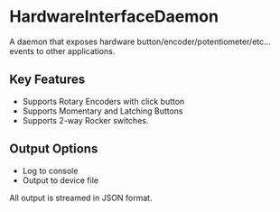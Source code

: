 # HardwareInterfaceDaemon

A daemon that exposes hardware button/encoder/potentiometer/etc... events to other applications.

## Key Features
* Supports Rotary Encoders with click button
* Supports Momentary and Latching Buttons
* Supports 2-way Rocker switches.

## Output Options
* Log to console
* Output to device file

All output is streamed in JSON format.
